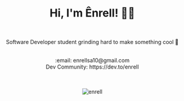 <div align="center">
 <p align="center">
  <div>
    <h1>Hi, I'm Ênrell! 👋👋 </h1> <br>
    <p>Software Developer student grinding hard to make something cool 🚀 </p> <br>
    :email:	enrellsa10@gmail.com <br>
<!--     :art: Portfolio: https://enrell.vercel.app <br> -->
          Dev Community: https://dev.to/enrell <br>

  </div>
  <div>
   <br>
   <br>
      <p><img align="center" src="https://github-readme-stats.vercel.app/api/top-langs?username=enrell&show_icons=true&locale=en&layout=compact" alt="enrell" /></p>
  </div>
</p>
</div>
